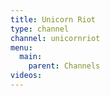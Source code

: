 ```yaml
---
title: Unicorn Riot
type: channel
channel: unicornriot
menu:
  main:
    parent: Channels
videos:
---
```

